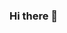 ### Hi there 👋

<!--
**gagan2kaur/gagan2kaur** is a ✨ _special_ ✨ repository because its `README.md` (this file) appears on your GitHub profile.

Some information about me:

- 🔭 I’m currently working on Git and GitHub.
- 🌱 I’m currently learning Selenium Automation Testing Tool.
- 👯 I’m looking to collaborate on Selenium Testing Tool. I am also interested in Database.
- 🤔 I’m looking for help with Selenium and other automation testing tools.
- 💬 Ask me about Manual testing and Selenium.
- 📫 How to reach me: gagan.kaur2@gmail.com
- 😄 My GitHub Portfolio: https://github.com/gagan2kaur
- ⚡ Fun fact: I love finding bugs.
-->

